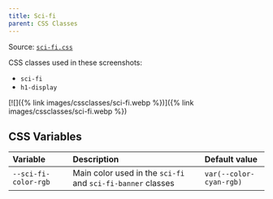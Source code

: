 ```yaml
---
title: Sci-fi
parent: CSS Classes
---
```


Source: [`sci-fi.css`](https://github.com/ElsaTam/obsidian-fancy-a-story/blob/main/snippets/cssclasses/sci-fi.css)

CSS classes used in these screenshots:
- `sci-fi`
- `h1-display`


[![]({% link images/cssclasses/sci-fi.webp %})]({% link images/cssclasses/sci-fi.webp %})


## CSS Variables

| Variable | Description | Default value |
|:---------|:------------|:--------------|
| `--sci-fi-color-rgb` | Main color used in the `sci-fi` and `sci-fi-banner` classes | `var(--color-cyan-rgb)` |